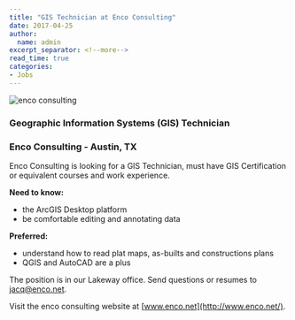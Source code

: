 ```yaml
---
title: "GIS Technician at Enco Consulting"
date: 2017-04-25
author:
  name: admin
excerpt_separator: <!--more-->
read_time: true
categories:
- Jobs
---
```

![enco consulting](/prototype2/assets/img/blog/enco.png)

### Geographic Information Systems (GIS) Technician
### Enco Consulting - Austin, TX

Enco Consulting is looking for a GIS Technician, must have GIS Certification or equivalent courses and work experience.
<!--more-->

**Need to know:**
- the ArcGIS Desktop platform
- be comfortable editing and annotating data

**Preferred:**
- understand how to read plat maps, as-builts and constructions plans
- QGIS and AutoCAD are a plus

The position is in our Lakeway office.
Send questions or resumes to  <jacq@enco.net>.

Visit the enco consulting website at  [www.enco.net](http://www.enco.net/).
